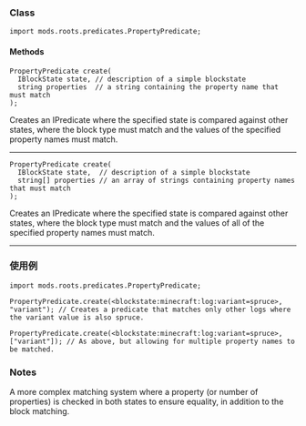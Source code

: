 
### Class

```zenscript
import mods.roots.predicates.PropertyPredicate;
```

#### Methods

```zenscript
PropertyPredicate create(
  IBlockState state, // description of a simple blockstate
  string properties  // a string containing the property name that must match
);
```

Creates an IPredicate where the specified state is compared against other states, where the block type must match and the values of the specified property names must match.

---


```zenscript
PropertyPredicate create(
  IBlockState state,  // description of a simple blockstate
  string[] properties // an array of strings containing property names that must match
);
```

Creates an IPredicate where the specified state is compared against other states, where the block type must match and the values of all of the specified property names must match.

---


### 使用例

```zenscript
import mods.roots.predicates.PropertyPredicate;

PropertyPredicate.create(<blockstate:minecraft:log:variant=spruce>, "variant"); // Creates a predicate that matches only other logs where the variant value is also spruce.

PropertyPredicate.create(<blockstate:minecraft:log:variant=spruce>, ["variant"]); // As above, but allowing for multiple property names to be matched. 
```

### Notes

A more complex matching system where a property (or number of properties) is checked in both states to ensure equality, in addition to the block matching.
